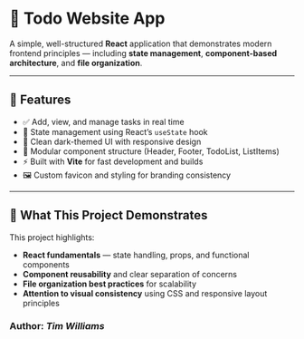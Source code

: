 # 📝 Todo Website App

A simple, well-structured **React** application that demonstrates modern frontend principles — including **state management**, **component-based architecture**, and **file organization**.  

---

## 🚀 Features

- ✅ Add, view, and manage tasks in real time  
- 💾 State management using React’s `useState` hook  
- 🎨 Clean dark-themed UI with responsive design  
- 🧩 Modular component structure (Header, Footer, TodoList, ListItems)  
- ⚡ Built with **Vite** for fast development and builds  
- 🖼️ Custom favicon and styling for branding consistency  

---

## 🧠 What This Project Demonstrates

This project highlights:
- **React fundamentals** — state handling, props, and functional components  
- **Component reusability** and clear separation of concerns  
- **File organization best practices** for scalability  
- **Attention to visual consistency** using CSS and responsive layout principles  

### Author: *Tim Williams* 
